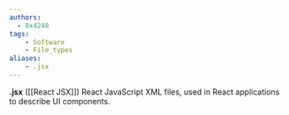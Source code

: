 ```yaml
---
authors:
  - 0x4248
tags:
    - Software
    - File_types
aliases:
    - .jsx
---
```

**.jsx** ([[React JSX]]) React JavaScript XML files, used in React applications to describe UI components.
